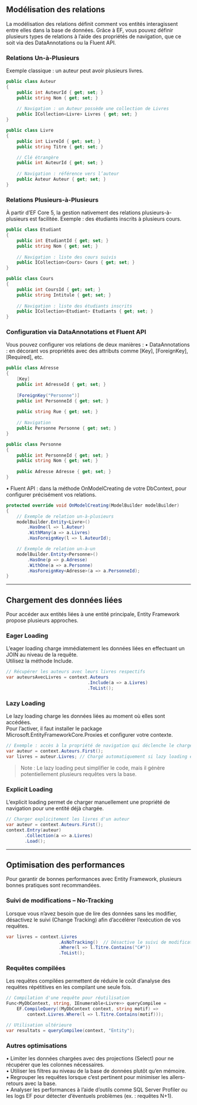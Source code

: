 ## Modélisation des relations

La modélisation des relations définit comment vos entités interagissent entre elles dans la base de données. Grâce à EF, vous pouvez définir plusieurs types de relations à l’aide des propriétés de navigation, que ce soit via des DataAnnotations ou la Fluent API.
### Relations Un-à-Plusieurs

Exemple classique : un auteur peut avoir plusieurs livres.

```c#
public class Auteur
{
    public int AuteurId { get; set; }
    public string Nom { get; set; }
    
    // Navigation : un Auteur possède une collection de Livres
    public ICollection<Livre> Livres { get; set; }
}

public class Livre
{
    public int LivreId { get; set; }
    public string Titre { get; set; }

    // Clé étrangère
    public int AuteurId { get; set; }
    
    // Navigation : référence vers l’auteur
    public Auteur Auteur { get; set; }
}
```
### Relations Plusieurs-à-Plusieurs

À partir d’EF Core 5, la gestion nativement des relations plusieurs-à-plusieurs est facilitée.
Exemple : des étudiants inscrits à plusieurs cours.

```c#
public class Etudiant
{
    public int EtudiantId { get; set; }
    public string Nom { get; set; }
    
    // Navigation : liste des cours suivis
    public ICollection<Cours> Cours { get; set; }
}

public class Cours
{
    public int CoursId { get; set; }
    public string Intitule { get; set; }
    
    // Navigation : liste des étudiants inscrits
    public ICollection<Etudiant> Etudiants { get; set; }
}
```
### Configuration via DataAnnotations et Fluent API

Vous pouvez configurer vos relations de deux manières :
• DataAnnotations : en décorant vos propriétés avec des attributs comme [Key], [ForeignKey], [Required], etc.

```c#
public class Adresse
{
    [Key]
    public int AdresseId { get; set; }
    
    [ForeignKey("Personne")]
    public int PersonneId { get; set; }
    
    public string Rue { get; set; }
    
    // Navigation
    public Personne Personne { get; set; }
}

public class Personne
{
    public int PersonneId { get; set; }
    public string Nom { get; set; }
    
    public Adresse Adresse { get; set; }
}
```

• Fluent API : dans la méthode OnModelCreating de votre DbContext, pour configurer précisément vos relations.

```c#
protected override void OnModelCreating(ModelBuilder modelBuilder)
{
    // Exemple de relation un-à-plusieurs
    modelBuilder.Entity<Livre>()
        .HasOne(l => l.Auteur)
        .WithMany(a => a.Livres)
        .HasForeignKey(l => l.AuteurId);

    // Exemple de relation un-à-un
    modelBuilder.Entity<Personne>()
        .HasOne(p => p.Adresse)
        .WithOne(a => a.Personne)
        .HasForeignKey<Adresse>(a => a.PersonneId);
}
```

---
## Chargement des données liées

Pour accéder aux entités liées à une entité principale, Entity Framework propose plusieurs approches.
### Eager Loading

L’eager loading charge immédiatement les données liées en effectuant un JOIN au niveau de la requête.  
Utilisez la méthode Include.

```c#
// Récupérer les auteurs avec leurs livres respectifs
var auteursAvecLivres = context.Auteurs
                               .Include(a => a.Livres)
                               .ToList();
```

### Lazy Loading

Le lazy loading charge les données liées au moment où elles sont accédées.  
Pour l’activer, il faut installer le package Microsoft.EntityFrameworkCore.Proxies et configurer votre contexte.

```c#
// Exemple : accès à la propriété de navigation qui déclenche le chargement à la demande
var auteur = context.Auteurs.First();
var livres = auteur.Livres; // Chargé automatiquement si lazy loading est activé
```

> Note : Le lazy loading peut simplifier le code, mais il génère potentiellement plusieurs requêtes vers la base.
### Explicit Loading

L’explicit loading permet de charger manuellement une propriété de navigation pour une entité déjà chargée.

```c#
// Charger explicitement les livres d'un auteur
var auteur = context.Auteurs.First();
context.Entry(auteur)
       .Collection(a => a.Livres)
       .Load();
```

---
## Optimisation des performances

Pour garantir de bonnes performances avec Entity Framework, plusieurs bonnes pratiques sont recommandées.
### Suivi de modifications – No-Tracking

Lorsque vous n’avez besoin que de lire des données sans les modifier, désactivez le suivi (Change Tracking) afin d’accélérer l’exécution de vos requêtes.

```c#
var livres = context.Livres
                    .AsNoTracking()  // Désactive le suivi de modifications
                    .Where(l => l.Titre.Contains("C#"))
                    .ToList();
```
### Requêtes compilées

Les requêtes compilées permettent de réduire le coût d’analyse des requêtes répétitives en les compilant une seule fois.

```c#
// Compilation d'une requête pour réutilisation
Func<MyDbContext, string, IEnumerable<Livre>> queryCompilee =
    EF.CompileQuery((MyDbContext context, string motif) =>
        context.Livres.Where(l => l.Titre.Contains(motif)));

// Utilisation ultérieure
var resultats = queryCompilee(context, "Entity");
```

### Autres optimisations

• Limiter les données chargées avec des projections (Select) pour ne récupérer que les colonnes nécessaires.  
• Utiliser les filtres au niveau de la base de données plutôt qu’en mémoire.  
• Regrouper les requêtes lorsque c’est pertinent pour minimiser les allers-retours avec la base.  
• Analyser les performances à l’aide d’outils comme SQL Server Profiler ou les logs EF pour détecter d’éventuels problèmes (ex. : requêtes N+1).